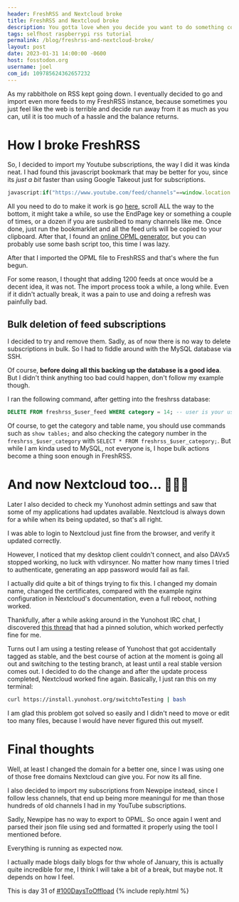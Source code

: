 ```yaml
---
header: FreshRSS and Nextcloud broke
title: FreshRSS and Nextcloud broke
description: You gotta love when you decide you want to do something completely non-sensical. Its even better if you actually get away with it, mostly without any losses. Its not as funny when the software itself decides to do the non-sensical things though. Here's how I fixed it all.
tags: selfhost raspberrypi rss tutorial
permalink: /blog/freshrss-and-nextcloud-broke/
layout: post
date: 2023-01-31 14:00:00 -0600
host: fosstodon.org
username: joel
com_id: 109785624362657232
---
```


As my rabbithole on RSS kept going down. I eventually decided to go and import even more feeds to my FreshRSS instance, because sometimes you just feel like the web is terrible and decide run away from it as much as you can, util it is too much of a hassle and the balance returns.

# How I broke FreshRSS

So, I decided to import my Youtube subscriptions, the way I did it was kinda neat. I had found this javascript bookmark that may be better for you, since its *just a bit* faster than using Google Takeout just for subscriptions.

```javascript
javascript:if("https://www.youtube.com/feed/channels"==window.location.href){let e=[...document.querySelectorAll("#main-link.channel-link")].map(e=>{const[,t,n]=e.href.match("/((?:user)|(?:channel))/(.*)$");return"https://www.youtube.com/feeds/videos.xml?"+("user"===t?"user=":"channel_id=")+n}).join("\n");e?navigator.clipboard.writeText(e).then(()=>alert("A%20list%20of%20channel%20RSS%20feeds%20has%20been%20copied%20to%20the%20clipboard.%20\nPaste%20these%20into%20rssmix.com%20to%20generate%20a%20single%20RSS%20feed,%20or%20opml-gen.ovh%20to%20generate%20an%20OPML%20file.")).catch(()=>{console.log(e),alert("A%20list%20of%20channel%20RSS%20feeds%20has%20logged%20to%20the%20console.%20(Unable%20to%20copy%20to%20clipboard)%20\nPaste%20these%20into%20rssmix.com%20to%20generate%20a%20single%20RSS%20feed,%20or%20opml-gen.ovh%20to%20generate%20an%20OPML%20file.")}):alert("Couldn't%20find%20any%20subscriptions")}else%20alert('Please%20run%20at%20"https://www.youtube.com/feed/channels"');
```

All you need to do to make it work is go [here](https://www.youtube.com/feed/channels), scroll ALL the way to the bottom, it might take a while, so use the EndPage key or something a couple of times, or a dozen if you are susbribed to many channels like me. Once done, just run the bookmarklet and all the feed urls will be copied to your clipboard. After that, I found an [online OPML generator](https://opml-gen.ovh/), but you can probably use some bash script too, this time I was lazy.

After that I imported the OPML file to FreshRSS and that's where the fun begun.

For some reason, I thought that adding 1200 feeds at once would be a decent idea, it was not. The import process took a while, a long while. Even if it didn't actually break, it was a pain to use and doing a refresh was painfully bad.

## Bulk deletion of feed subscriptions

I decided to try and remove them. Sadly, as of now there is no way to delete subscriptions in bulk. So I had to fiddle around with the MySQL database via SSH. 

Of course, __before doing all this backing up the database is a good idea__. But I didn't think anything too bad could happen, don't follow my example though.

I ran the following command, after getting into the freshrss database:

```sql
DELETE FROM freshrss_$user_feed WHERE category = 14; -- user is your username
```

Of course, to get the category and table name, you should use commands such as `show tables;` and also checking the category number in the `freshrss_$user_category` with `SELECT * FROM freshrss_$user_category;`. But while I am kinda used to MySQL, not everyone is, I hope bulk actions become a thing soon enough in FreshRSS.

# And now Nextcloud too... 🤦🏻‍♂️

Later I also decided to check my Yunohost admin settings and saw that some of my applications had updates available. Nextcloud is always down for a while when its being updated, so that's all right. 


I was able to login to Nextcloud just fine from the browser, and verify it updated correctly.

However, I noticed that my desktop client couldn't connect, and also DAVx5 stopped working, no luck with vdirsyncer. No matter how many times I tried to authenticate, generating an app password would fail as fail.

I actually did quite a bit of things trying to fix this. I changed my domain name, changed the certificates, compared with the example nginx configuration in Nextcloud's documentation, even a full reboot, nothing worked.

Thankfully, after a while asking around in the Yunohost IRC chat, I discovered [this thread](https://forum.yunohost.org/t/authentication-issues-with-yunohost-11-1-0-with-new-ssowat-version-please-upgrade-to-yunohost-11-1-2-to-fix/23059) that had a pinned solution, which worked perfectly fine for me.

Turns out I am using a testing release of Yunohost that got accidentally tagged as stable, and the best course of action at the moment is going all out and switching to the testing branch, at least until a real stable version comes out. I decided to do the change and after the update process completed, Nextcloud worked fine again. Basically, I just ran this on my terminal:

```bash
curl https://install.yunohost.org/switchtoTesting | bash
```

I am glad this problem got solved so easily and I didn't need to move or edit too many files, because I would have never figured this out myself.

# Final thoughts

Well, at least I changed the domain for a better one, since I was using one of those free domains Nextcloud can give you. For now its all fine.

I also decided to import my subscriptions from Newpipe instead, since I follow less channels, that end up being more meaningul for me than those hundreds of old channels I had in my YouTube subscriptions.

Sadly, Newpipe has no way to export to OPML. So once again I went and parsed their json file using sed and formatted it properly using the tool I mentioned before.

Everything is running as expected now.

I actually made blogs daily blogs for thw whole of January, this is actually quite incredible for me, I think I will take a bit of a break, but maybe not. It depends on how I feel.

This is day 31 of [#100DaysToOffload](https://100daystooffload.com)
{% include reply.html %}

